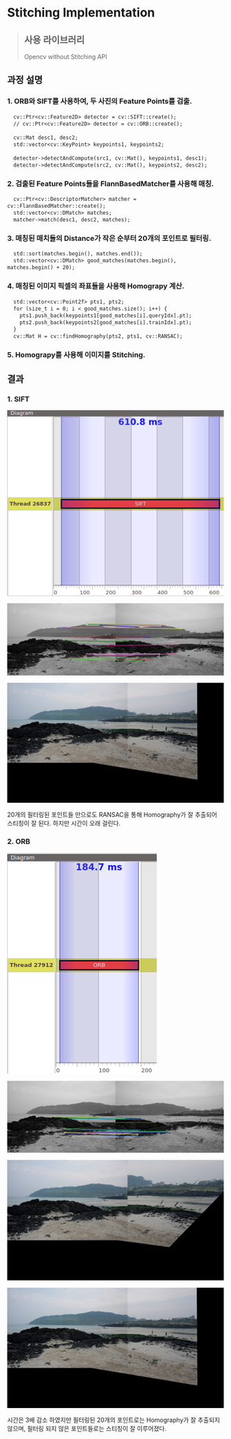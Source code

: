 # Stitching Implementation
> ## 사용 라이브러리
> Opencv without Stitching API

## 과정 설명
### 1. **ORB**와 **SIFT**를 사용하여, 두 사진의 **Feature Points**를 검출.
```
  cv::Ptr<cv::Feature2D> detector = cv::SIFT::create();
  // cv::Ptr<cv::Feature2D> detector = cv::ORB::create();

  cv::Mat desc1, desc2;
  std::vector<cv::KeyPoint> keypoints1, keypoints2;

  detector->detectAndCompute(src1, cv::Mat(), keypoints1, desc1);
  detector->detectAndCompute(src2, cv::Mat(), keypoints2, desc2);
```
### 2. 검출된 Feature Points들을 **FlannBasedMatcher**를 사용해 매칭.
```
  cv::Ptr<cv::DescriptorMatcher> matcher = cv::FlannBasedMatcher::create();
  std::vector<cv::DMatch> matches;
  matcher->match(desc1, desc2, matches);
```
### 3. 매칭된 매치들의 Distance가 작은 순부터 20개의 포인트로 **필터링**.
```
  std::sort(matches.begin(), matches.end());
  std::vector<cv::DMatch> good_matches(matches.begin(), matches.begin() + 20);
```
### 4. 매칭된 이미지 픽셀의 좌표들을 사용해 **Homograpy** 계산.
```
  std::vector<cv::Point2f> pts1, pts2;
  for (size_t i = 0; i < good_matches.size(); i++) {
    pts1.push_back(keypoints1[good_matches[i].queryIdx].pt);
    pts2.push_back(keypoints2[good_matches[i].trainIdx].pt);
  }
  cv::Mat H = cv::findHomography(pts2, pts1, cv::RANSAC);
```
### 5. **Homograpy**를 사용해 이미지를 **Stitching**.

## 결과
### 1. SIFT
![](sources/SIFT_Time.png)

![](sources/SIFT_matching.png)

![](sources/SIFT_stiching.png)

20개의 필터링된 포인트들 만으로도 RANSAC을 통해 Homography가 잘 추출되어 스티칭이 잘 된다. 하지만 시간이 오래 걸린다.

### 2. ORB
![](sources/ORB_Time.png)

![](sources/ORB_matching.png)

![](sources/ORB_stiching.png)

![](sources/ORB_good_stiching.png)

시간은 3배 감소 하였지만 필터링된 20개의 포인트로는 Homography가 잘 추출되지 않으며, 필터링 되지 않은 포인트들로는 스티칭이 잘 이루어졌다.
